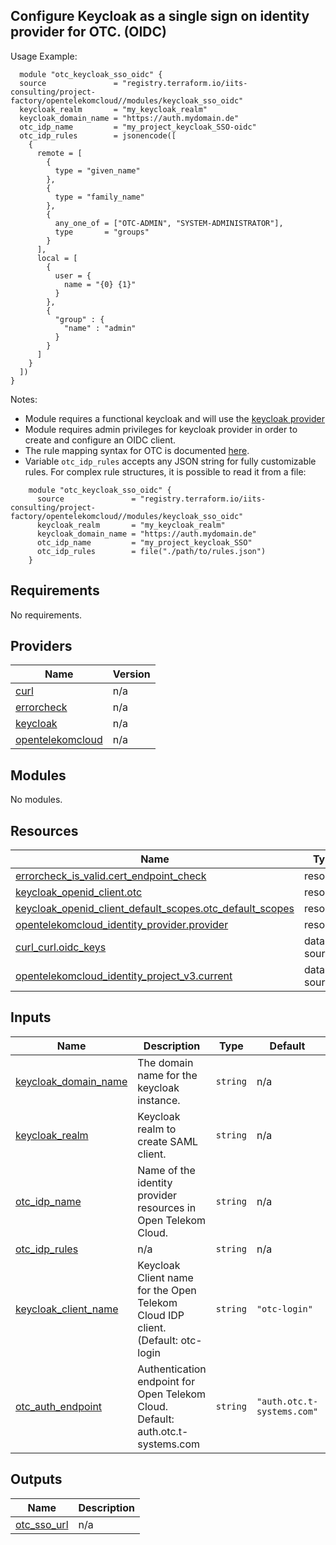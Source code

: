 ## Configure Keycloak as a single sign on identity provider for OTC. (OIDC)

Usage Example:

```hcl
  module "otc_keycloak_sso_oidc" {
  source               = "registry.terraform.io/iits-consulting/project-factory/opentelekomcloud//modules/keycloak_sso_oidc"
  keycloak_realm       = "my_keycloak_realm"
  keycloak_domain_name = "https://auth.mydomain.de"
  otc_idp_name         = "my_project_keycloak_SSO-oidc"
  otc_idp_rules        = jsonencode([
    {
      remote = [
        {
          type = "given_name"
        },
        {
          type = "family_name"
        },
        {
          any_one_of = ["OTC-ADMIN", "SYSTEM-ADMINISTRATOR"],
          type       = "groups"
        }
      ],
      local = [
        {
          user = {
            name = "{0} {1}"
          }
        },
        {
          "group" : {
            "name" : "admin"
          }
        }
      ]
    }
  ])
}
```

Notes:
- Module requires a functional keycloak and will use the [keycloak provider](https://registry.terraform.io/providers/mrparkers/keycloak/latest/docs)
- Module requires admin privileges for keycloak provider in order to create and configure an OIDC client.
- The rule mapping syntax for OTC is documented [here](https://docs.otc.t-systems.com/en-us/usermanual/iam/en-us_topic_0079620340.html).
- Variable `otc_idp_rules` accepts any JSON string for fully customizable rules. For complex rule structures, it is possible to read it from a file:
```hcl
    module "otc_keycloak_sso_oidc" {
      source               = "registry.terraform.io/iits-consulting/project-factory/opentelekomcloud//modules/keycloak_sso_oidc"
      keycloak_realm       = "my_keycloak_realm"
      keycloak_domain_name = "https://auth.mydomain.de"
      otc_idp_name         = "my_project_keycloak_SSO"
      otc_idp_rules        = file("./path/to/rules.json")
    }
```

<!-- BEGIN_TF_DOCS -->
## Requirements

No requirements.

## Providers

| Name | Version |
|------|---------|
| <a name="provider_curl"></a> [curl](#provider\_curl) | n/a |
| <a name="provider_errorcheck"></a> [errorcheck](#provider\_errorcheck) | n/a |
| <a name="provider_keycloak"></a> [keycloak](#provider\_keycloak) | n/a |
| <a name="provider_opentelekomcloud"></a> [opentelekomcloud](#provider\_opentelekomcloud) | n/a |

## Modules

No modules.

## Resources

| Name | Type |
|------|------|
| [errorcheck_is_valid.cert_endpoint_check](https://registry.terraform.io/providers/iits-consulting/errorcheck/latest/docs/resources/is_valid) | resource |
| [keycloak_openid_client.otc](https://registry.terraform.io/providers/mrparkers/keycloak/latest/docs/resources/openid_client) | resource |
| [keycloak_openid_client_default_scopes.otc_default_scopes](https://registry.terraform.io/providers/mrparkers/keycloak/latest/docs/resources/openid_client_default_scopes) | resource |
| [opentelekomcloud_identity_provider.provider](https://registry.terraform.io/providers/opentelekomcloud/opentelekomcloud/latest/docs/resources/identity_provider) | resource |
| [curl_curl.oidc_keys](https://registry.terraform.io/providers/anschoewe/curl/latest/docs/data-sources/curl) | data source |
| [opentelekomcloud_identity_project_v3.current](https://registry.terraform.io/providers/opentelekomcloud/opentelekomcloud/latest/docs/data-sources/identity_project_v3) | data source |

## Inputs

| Name | Description | Type | Default | Required |
|------|-------------|------|---------|:--------:|
| <a name="input_keycloak_domain_name"></a> [keycloak\_domain\_name](#input\_keycloak\_domain\_name) | The domain name for the keycloak instance. | `string` | n/a | yes |
| <a name="input_keycloak_realm"></a> [keycloak\_realm](#input\_keycloak\_realm) | Keycloak realm to create SAML client. | `string` | n/a | yes |
| <a name="input_otc_idp_name"></a> [otc\_idp\_name](#input\_otc\_idp\_name) | Name of the identity provider resources in Open Telekom Cloud. | `string` | n/a | yes |
| <a name="input_otc_idp_rules"></a> [otc\_idp\_rules](#input\_otc\_idp\_rules) | n/a | `string` | n/a | yes |
| <a name="input_keycloak_client_name"></a> [keycloak\_client\_name](#input\_keycloak\_client\_name) | Keycloak Client name for the Open Telekom Cloud IDP client. (Default: otc-login | `string` | `"otc-login"` | no |
| <a name="input_otc_auth_endpoint"></a> [otc\_auth\_endpoint](#input\_otc\_auth\_endpoint) | Authentication endpoint for Open Telekom Cloud. Default: auth.otc.t-systems.com | `string` | `"auth.otc.t-systems.com"` | no |

## Outputs

| Name | Description |
|------|-------------|
| <a name="output_otc_sso_url"></a> [otc\_sso\_url](#output\_otc\_sso\_url) | n/a |
<!-- END_TF_DOCS -->
